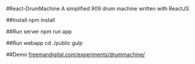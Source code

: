 #React-DrumMachine
A simplified 909 drum machine written with ReactJS

##Install
	npm install

##Run server
	npm run app

##Run webapp
	cd ./public
	gulp

##Demo
[freemandigital.com/experiments/drummachine/](http://freemandigital.com/experiments/drummachine/)